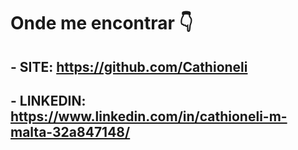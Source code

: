 # Onde me encontrar    :point_down:


## - SITE:  https://github.com/Cathioneli

## - LINKEDIN: https://www.linkedin.com/in/cathioneli-m-malta-32a847148/

